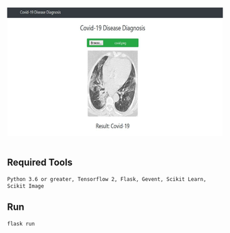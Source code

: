 

<img src="demo.JPG" width="600" height="300"/><br><br>



## Required Tools
```
Python 3.6 or greater, Tensorflow 2, Flask, Gevent, Scikit Learn, Scikit Image
```

## Run
```
flask run
```








